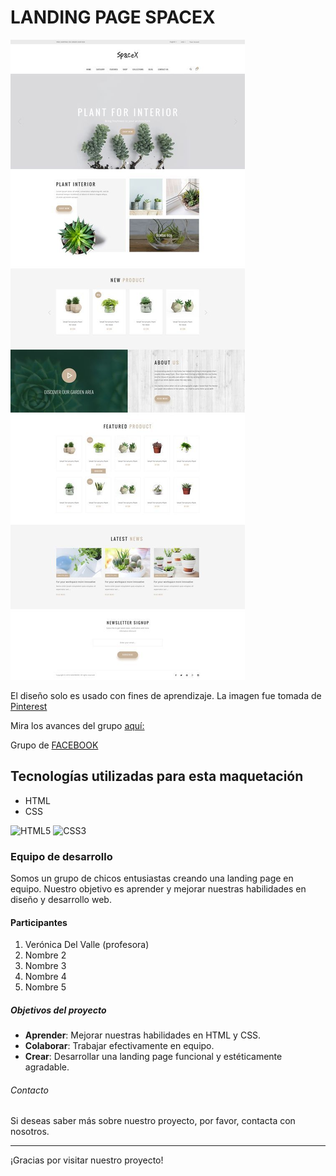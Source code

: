 # LANDING PAGE SPACEX

![Muestra de slider](./assets/image/template.jpg)

El diseño solo es usado con fines de aprendizaje. La imagen fue tomada de [Pinterest](https://ar.pinterest.com/pin/24136547995514571/)

Mira los avances del grupo [aquí: ](https://spacex-web.000webhostapp.com/)

Grupo de [FACEBOOK](https://www.facebook.com/share/XrEBA3SZBWuY1Yvg/)

## Tecnologías utilizadas para esta maquetación

- HTML
- CSS

![HTML5](https://github.com/veronicadelvalle/carrusel-slider/assets/139937653/4d1c653a-1d4b-4f07-9479-d4e03fbffd86) ![CSS3](https://github.com/veronicadelvalle/carrusel-slider/assets/139937653/687eab3e-adf9-4916-a6e3-916a73059d9b)

### Equipo de desarrollo

Somos un grupo de chicos entusiastas creando una landing page en equipo. Nuestro objetivo es aprender y mejorar nuestras habilidades en diseño y desarrollo web.

#### Participantes

1. Verónica Del Valle (profesora)
2. Nombre 2
3. Nombre 3
4. Nombre 4
5. Nombre 5

##### Objetivos del proyecto

- **Aprender**: Mejorar nuestras habilidades en HTML y CSS.
- **Colaborar**: Trabajar efectivamente en equipo.
- **Crear**: Desarrollar una landing page funcional y estéticamente agradable.

###### Contacto

Si deseas saber más sobre nuestro proyecto, por favor, contacta con nosotros.

---

¡Gracias por visitar nuestro proyecto!

